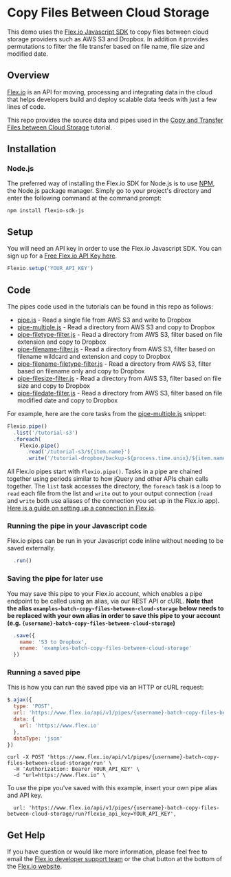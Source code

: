 # Copy Files Between Cloud Storage

This demo uses the [Flex.io Javascript SDK](https://www.flex.io/docs/javascript-sdk/) to copy files between cloud storage providers such as AWS S3 and Dropbox. In addition it provides permutations to filter the file transfer based on file name, file size and modified date.

## Overview

[Flex.io](http://Flex.io)  is an API for moving, processing and integrating data in the cloud that helps developers build and deploy scalable data feeds with just a few lines of code. 

This repo provides the source data and pipes used in the [Copy and Transfer Files between Cloud Storage](https://www.flex.io/docs/tutorials/bulk-load-csv-files-elasticsearch-indices) tutorial.


## Installation

### Node.js

The preferred way of installing the Flex.io SDK for Node.js is to use [NPM](https://www.npmjs.com/), the Node.js package manager. Simply go to your project's directory and enter the following command at the command prompt:

```
npm install flexio-sdk-js
```

## Setup

You will need an API key in order to use the Flex.io Javascript SDK. You can sign up for a [Free Flex.io API Key here](https://www.flex.io/app/signup).

```javascript
Flexio.setup('YOUR_API_KEY')
```

## Code

The pipes code used in the tutorials can be found in this repo as follows:

* [pipe.js](./pipe.js) - Read a single file from AWS S3 and write to Dropbox
* [pipe-multiple.js](.pipe-multiple.js) - Read a directory from AWS S3 and copy to Dropbox
* [pipe-filetype-filter.js](.pipe-filetype-filter.js) - Read a directory from AWS S3, filter based on file extension and copy to Dropbox
* [pipe-filename-filter.js](.pipe-filename-filter.js) - Read a directory from AWS S3, filter based on filename wildcard and extension and copy to Dropbox
* [pipe-filename-filetype-filter.js](.pipe-filename-filetype-filter.js) - Read a directory from AWS S3, filter based on filename only and copy to Dropbox
* [pipe-filesize-filter.js](.pipe-filesize-filter.js) - Read a directory from AWS S3, filter based on file size and copy to Dropbox
* [pipe-filedate-filter.js](.pipe-filedate-filter.js) - Read a directory from AWS S3, filter based on file modified date and copy to Dropbox

For example, here are the core tasks from the [pipe-multiple.js](./pipe.js) snippet:

```javascript
Flexio.pipe()
  .list('/tutorial-s3')
  .foreach(
    Flexio.pipe()
      .read('/tutorial-s3/${item.name}')
      .write('/tutorial-dropbox/backup-${process.time.unix}/${item.name}')
```

All Flex.io pipes start with `Flexio.pipe()`. Tasks in a pipe are chained together using periods similar to how jQuery and other APIs chain calls together.  The `list` task accesses the directory, the `foreach` task is a loop to `read` each file from the list and `write` out to your output connection (`read` and `write` both use aliases of the connection you set up in the Flex.io app).  [Here is a guide on setting up a connection in Flex.io](https://www.flex.io/docs).


### Running the pipe in your Javascript code

Flex.io pipes can be run in your Javascript code inline without needing to be saved externally.

```javascript
  .run()
```

### Saving the pipe for later use

You may save this pipe to your Flex.io account, which enables a pipe endpoint to be called using an alias, via our REST API or cURL. **Note that the alias `examples-batch-copy-files-between-cloud-storage` below needs to be replaced with your own alias in order to save this pipe to your account (e.g. `{username}-batch-copy-files-between-cloud-storage`)**


```javascript
  .save({
    name: 'S3 to Dropbox',
    ename: 'examples-batch-copy-files-between-cloud-storage'
  })
```

### Running a saved pipe

This is how you can run the saved pipe via an HTTP or cURL request:

```javascript
$.ajax({
  type: 'POST',
  url: 'https://www.flex.io/api/v1/pipes/{username}-batch-copy-files-between-cloud-storage/run?flexio_api_key=YOUR_API_KEY',
  data: {
    url: 'https://www.flex.io'
  },
  dataType: 'json'
})
```

```
curl -X POST 'https://www.flex.io/api/v1/pipes/{username}-batch-copy-files-between-cloud-storage/run' \
  -H 'Authorization: Bearer YOUR_API_KEY' \
  -d "url=https://www.flex.io" \
```

To use the pipe you've saved with this example, insert your own pipe alias and API key.

```
  url: 'https://www.flex.io/api/v1/pipes/{username}-batch-copy-files-between-cloud-storage/run?flexio_api_key=YOUR_API_KEY',
```

## Get Help

If you have question or would like more information, please feel free to email the [Flex.io developer support team](support@flex.io) or the chat button at the bottom of the [Flex.io website](https://www.flex.io).
